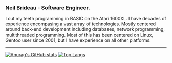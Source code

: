 ### Neil Brideau - Software Engineer.

I cut my teeth programming in BASIC on the Atari 1600XL. I have decades of experience encompasing a vast array of technologies. Mostly centered around back-end development including databases, network programming, multithreaded programming. Most of this has been centered on Linux, Gentoo user since 2001, but I have experience on all other platforms.

---

[![Anurag's GitHub stats](https://github-readme-stats-nbrideau.vercel.app/api?username=nbrideau&count_private=true&show_icons=true)](https://github.com/nbrideau)
[![Top Langs](https://github-readme-stats-nbrideau.vercel.app/api/top-langs/?username=nbrideau&layout=compact&count_private=true&langs_count=10)](https://github.com/nbrideau)
